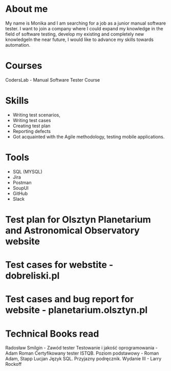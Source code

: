 # About me

My name is Monika and I am searching for a job as a junior manual software tester. I want to join a company where I could expand my knowledge in the field of software testing, develop my existing and completely new knowledgeIn the near future, I would like to advance my skills towards automation.

# Courses 

CodersLab - Manual Software Tester Course 

# Skills 

- Writing test scenarios, 
- Writing test cases 
- Creating test plan 
- Reporting defects 
- Got acquainted with the Agile methodology, testing mobile applications.

# Tools 
 - SQL (MYSQL)
 - Jira 
 - Postman 
 - SoupUI
 - GitHub 
 - Slack
 

# Test plan for Olsztyn Planetarium and Astronomical Observatory website

# Test cases for webstite - dobreliski.pl 

# Test cases and bug report for website - planetarium.olsztyn.pl

# Technical Books read

Radosław Smilgin - Zawód tester
Testowanie i jakość oprogramowania - Adam Roman 
Certyfikowany tester ISTQB. Poziom podstawowy - Roman Adam, Stapp Lucjan
Język SQL. Przyjazny podręcznik. Wydanie III - Larry Rockoff

